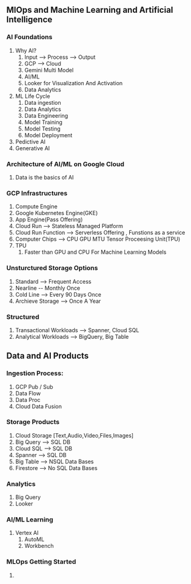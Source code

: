 ## MlOps and Machine Learning and Artificial Intelligence

### AI Foundations

1. Why AI?
   1. Input --> Process --> Output
   2. GCP --> Cloud
   3. Gemini Multi Model
   4. AI/ML 
   5. Looker for Visualization And Activation
   6. Data Analytics
2. ML Life Cycle
   1. Data ingestion
   2. Data Analytics
   3. Data Engineering
   4. Model Training
   5. Model Testing
   6. Model Deployment
3. Pedictive AI
4. Generative AI

### Architecture of AI/ML on Google Cloud

1. Data is the basics of AI

### GCP Infrastructures
1. Compute Engine
2. Google Kubernetes Engine(GKE)
3. App Engine(Pass Offering)
4. Cloud Run --> Stateless Managed Platform
5. Cloud Run Function --> Serverless Offering , Funstions as a service
6. Computer Chips --> CPU GPU MTU Tensor Proceesing Unit(TPU)
7. TPU
   1. Faster than GPU and CPU For Machine Learning Models

### Unsturctured Storage Options
1. Standard --> Frequent Access
2. Nearline -- Monthly Once
3. Cold Line --> Every 90 Days Once 
4. Archieve Storage --> Once A Year

### Structured 
1. Transactional Workloads --> Spanner, Cloud SQL
2. Analytical Workloads --> BigQuery, Big Table


## Data and AI Products

### Ingestion Process:
1. GCP Pub / Sub
2. Data Flow
3. Data Proc
4. Cloud Data Fusion

### Storage Products
1. Cloud Storage [Text,Audio,Video,Files,Images]
2. Big Query  --> SQL DB
3. Cloud SQL  --> SQL DB
4. Spanner  --> SQL DB
5. Big Table --> NSQL Data Bases
6. Firestore --> No SQL Data Bases

### Analytics
1. Big Query
2. Looker 

### AI/ML Learning
1. Vertex AI 
   1. AutoML
   2. Workbench
   
### MLOps Getting Started

1. 

